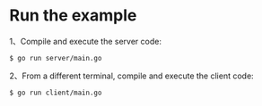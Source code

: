 # Run the example

1、Compile and execute the server code:
```shell
$ go run server/main.go
```
2、From a different terminal, compile and execute the client code:
```shell
$ go run client/main.go
```
